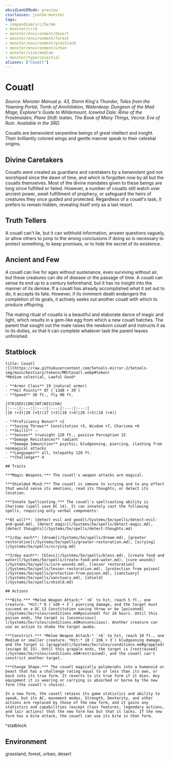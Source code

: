 ```yaml
---
obsidianUIMode: preview
cssclasses: json5e-monster
tags:
- compendium/src/5e/mm
- monster/cr/4
- monster/environment/desert
- monster/environment/forest
- monster/environment/grassland
- monster/environment/urban
- monster/size/medium
- monster/type/celestial
aliases: ["Couatl"]
---
```

# Couatl
*Source: Monster Manual p. 43, Storm King's Thunder, Tales from the Yawning Portal, Tomb of Annihilation, Waterdeep: Dungeon of the Mad Mage, Explorer's Guide to Wildemount, Icewind Dale: Rime of the Frostmaiden, Plane Shift: Ixalan, The Book of Many Things, Vecna: Eve of Ruin. Available in the SRD.*  

Couatls are benevolent serpentine beings of great intellect and insight. Their brilliantly colored wings and gentle manner speak to their celestial origins.

## Divine Caretakers

Couatls were created as guardians and caretakers by a benevolent god not worshiped since the dawn of time, and which is forgotten now by all but the couatls themselves. Most of the divine mandates given to these beings are long since fulfilled or failed. However, a number of couatls still watch over ancient power, await fulfillment of prophecy, or safeguard the heirs of creatures they once guided and protected. Regardless of a couatl's task, it prefers to remain hidden, revealing itself only as a last resort.

## Truth Tellers

A couatl can't lie, but it can withhold information, answer questions vaguely, or allow others to jump to the wrong conclusions if doing so is necessary to protect something, to keep promises, or to hide the secret of its existence.

## Ancient and Few

A couatl can live for ages without sustenance, even surviving without air, but these creatures can die of disease or the passage of time. A couatl can sense its end up to a century beforehand, but it has no insight into the manner of its demise. If a couatl has already accomplished what it set out to do, it accepts its fate. However, if its imminent death endangers the completion of its goals, it actively seeks out another couatl with which to produce offspring.

The mating ritual of couatls is a beautiful and elaborate dance of magic and light, which results in a gem-like egg from which a new couatl hatches. The parent that sought out the mate raises the newborn couatl and instructs it as to its duties, so that it can complete whatever task the parent leaves unfinished.

## Statblock

```ad-statblock
title: Couatl
![](https://raw.githubusercontent.com/5etools-mirror-2/5etools-img/main/bestiary/tokens/MM/Couatl.webp#token)
*Medium celestial, Lawful Good*

- **Armor Class** 19 (natural armor)
- **Hit Points** 97 (`13d8 + 39`)
- **Speed** 30 ft., fly 90 ft.

|STR|DEX|CON|INT|WIS|CHA|
|:---:|:---:|:---:|:---:|:---:|:---:|
|16 (+3)|20 (+5)|17 (+3)|18 (+4)|20 (+5)|18 (+4)|

- **Proficiency Bonus** +2
- **Saving Throws** Constitution +5, Wisdom +7, Charisma +6
- **Skills** ⏤
- **Senses** truesight 120 ft., passive Perception 15
- **Damage Resistances** radiant
- **Damage Immunities** psychic; bludgeoning, piercing, slashing from nonmagical attacks
- **Languages** all, telepathy 120 ft.
- **Challenge** 4

## Traits

***Magic Weapons.*** The couatl's weapon attacks are magical.

***Shielded Mind.*** The couatl is immune to scrying and to any effect that would sense its emotions, read its thoughts, or detect its location.

***Innate Spellcasting.*** The couatl's spellcasting ability is Charisma (spell save DC 14). It can innately cast the following spells, requiring only verbal components:

**At will**: [detect evil and good](/Systems/5e/spells/detect-evil-and-good.md), [detect magic](/Systems/5e/spells/detect-magic.md), [detect thoughts](/Systems/5e/spells/detect-thoughts.md)

**1/day each**: [dream](/Systems/5e/spells/dream.md), [greater restoration](/Systems/5e/spells/greater-restoration.md), [scrying](/Systems/5e/spells/scrying.md)

**3/day each**: [bless](/Systems/5e/spells/bless.md), [create food and water](/Systems/5e/spells/create-food-and-water.md), [cure wounds](/Systems/5e/spells/cure-wounds.md), [lesser restoration](/Systems/5e/spells/lesser-restoration.md), [protection from poison](/Systems/5e/spells/protection-from-poison.md), [sanctuary](/Systems/5e/spells/sanctuary.md), [shield](/Systems/5e/spells/shield.md)

## Actions

***Bite.*** *Melee Weapon Attack:* `+8` to hit, reach 5 ft., one creature. *Hit:* 8 (`1d6 + 5`) piercing damage, and the target must succeed on a DC 13 Constitution saving throw or be [poisoned](/Systems/5e/rules/conditions.md#poisoned) for 24 hours. Until this poison ends, the target is [unconscious](/Systems/5e/rules/conditions.md#unconscious). Another creature can use an action to shake the target awake.

***Constrict.*** *Melee Weapon Attack:* `+6` to hit, reach 10 ft., one Medium or smaller creature. *Hit:* 10 (`2d6 + 3`) bludgeoning damage, and the target is [grappled](/Systems/5e/rules/conditions.md#grappled) (escape DC 15). Until this grapple ends, the target is [restrained](/Systems/5e/rules/conditions.md#restrained), and the couatl can't constrict another target.

***Change Shape.*** The couatl magically polymorphs into a humanoid or beast that has a challenge rating equal to or less than its own, or back into its true form. It reverts to its true form if it dies. Any equipment it is wearing or carrying is absorbed or borne by the new form (the couatl's choice).

In a new form, the couatl retains its game statistics and ability to speak, but its AC, movement modes, Strength, Dexterity, and other actions are replaced by those of the new form, and it gains any statistics and capabilities (except class features, legendary actions, and lair actions) that the new form has but that it lacks. If the new form has a bite attack, the couatl can use its bite in that form.
```
^statblock

## Environment

grassland, forest, urban, desert